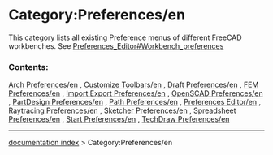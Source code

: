 # Category:Preferences/en
This category lists all existing Preference menus of different FreeCAD workbenches. See [Preferences\_Editor\#Workbench\_preferences](Preferences_Editor#Workbench_preferences.md)

### Contents:

[Arch Preferences/en](Arch_Preferences/en.md) , [Customize Toolbars/en](Customize_Toolbars/en.md) , [Draft Preferences/en](Draft_Preferences/en.md) , [FEM Preferences/en](FEM_Preferences/en.md) , [Import Export Preferences/en](Import_Export_Preferences/en.md) , [OpenSCAD Preferences/en](OpenSCAD_Preferences/en.md) , [PartDesign Preferences/en](PartDesign_Preferences/en.md) , [Path Preferences/en](Path_Preferences/en.md) , [Preferences Editor/en](Preferences_Editor/en.md) , [Raytracing Preferences/en](Raytracing_Preferences/en.md) , [Sketcher Preferences/en](Sketcher_Preferences/en.md) , [Spreadsheet Preferences/en](Spreadsheet_Preferences/en.md) , [Start Preferences/en](Start_Preferences/en.md) , [TechDraw Preferences/en](TechDraw_Preferences/en.md)

---
[documentation index](../README.md) > Category:Preferences/en

